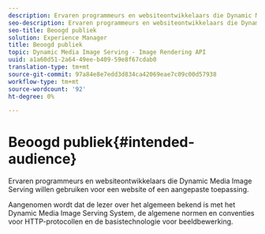 ```yaml
---
description: Ervaren programmeurs en websiteontwikkelaars die Dynamic Media Image Serving willen gebruiken voor een website of een aangepaste toepassing.
seo-description: Ervaren programmeurs en websiteontwikkelaars die Dynamic Media Image Serving willen gebruiken voor een website of een aangepaste toepassing.
seo-title: Beoogd publiek
solution: Experience Manager
title: Beoogd publiek
topic: Dynamic Media Image Serving - Image Rendering API
uuid: a1a60d51-2a64-49ee-b409-59e8f67cdab0
translation-type: tm+mt
source-git-commit: 97a84e8e7edd3d834ca42069eae7c09c00d57938
workflow-type: tm+mt
source-wordcount: '92'
ht-degree: 0%

---
```



# Beoogd publiek{#intended-audience}

Ervaren programmeurs en websiteontwikkelaars die Dynamic Media Image Serving willen gebruiken voor een website of een aangepaste toepassing.

Aangenomen wordt dat de lezer over het algemeen bekend is met het Dynamic Media Image Serving System, de algemene normen en conventies voor HTTP-protocollen en de basistechnologie voor beeldbewerking.
